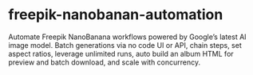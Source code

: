 # freepik-nanobanan-automation
Automate Freepik NanoBanana workflows powered by Google’s latest AI image model. Batch generations via no code UI or API, chain steps, set aspect ratios, leverage unlimited runs, auto build an album HTML for preview and batch download, and scale with concurrency.

